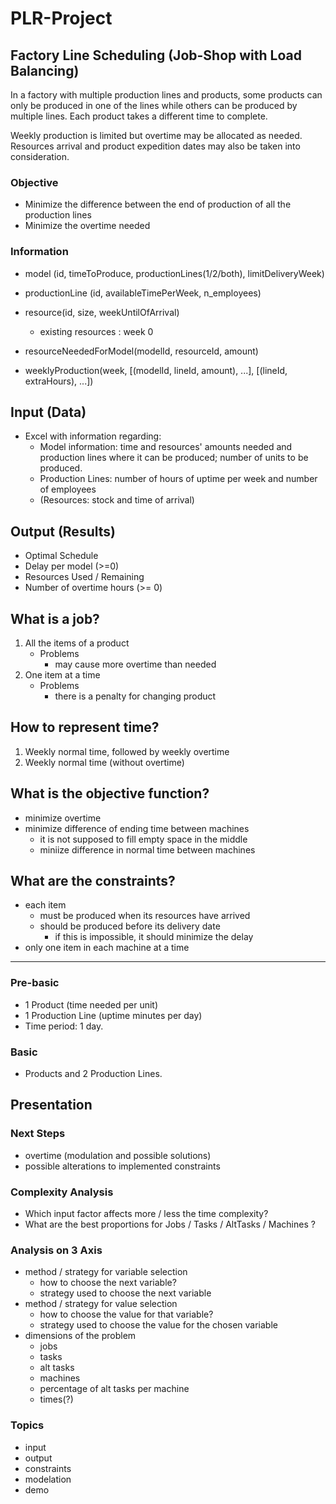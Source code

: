 # PLR-Project

## Factory Line Scheduling (Job-Shop with Load Balancing)

In a factory with multiple production lines and products,
some products can only be produced in one of the lines
while others can be produced by multiple lines.
Each product takes a different time to complete.

Weekly production is limited but overtime may be allocated as needed.
Resources arrival and product expedition dates may also be taken into consideration.

### Objective

- Minimize the difference between the end of production of all the production lines
- Minimize the overtime needed

### Information

- model (id, timeToProduce, productionLines(1/2/both), limitDeliveryWeek)
- productionLine (id, availableTimePerWeek, n_employees)
- resource(id, size, weekUntilOfArrival)
  - existing resources : week 0
- resourceNeededForModel(modelId, resourceId, amount)

- weeklyProduction(week, [(modelId, lineId, amount), ...], [(lineId, extraHours), ...])

## Input (Data)

- Excel with information regarding:
  - Model information: time and resources' amounts needed and production lines where it can be produced; number of units to be produced.
  - Production Lines: number of hours of uptime per week and number of employees
  - (Resources: stock and time of arrival)

## Output (Results)

- Optimal Schedule
- Delay per model (>=0)
- Resources Used / Remaining
- Number of overtime hours (>= 0)

## What is a job?

1. All the items of a product
    - Problems
        - may cause more overtime than needed
2. One item at a time
    - Problems
        - there is a penalty for changing product

## How to represent time?

1. Weekly normal time, followed by weekly overtime
2. Weekly normal time (without overtime)

## What is the objective function?

- minimize overtime
- minimize difference of ending time between machines
  - it is not supposed to fill empty space in the middle
  - miniize difference in normal time between machines

## What are the constraints?

- each item
  - must be produced when its resources have arrived
  - should be produced before its delivery date
    - if this is impossible, it should minimize the delay
- only one item in each machine at a time

----

### Pre-basic

- 1 Product (time needed per unit)
- 1 Production Line (uptime minutes per day)
- Time period: 1 day.

### Basic

- Products and 2 Production Lines.

## Presentation

### Next Steps

- overtime (modulation and possible solutions)
- possible alterations to implemented constraints

### Complexity Analysis

- Which input factor affects more / less the time complexity?
- What are the best proportions for Jobs / Tasks / AltTasks / Machines ?

### Analysis on 3 Axis

- method / strategy for variable selection
  - how to choose the next variable?
  - strategy used to choose the next variable
- method / strategy for value selection
  - how to choose the value for that variable?
  - strategy used to choose the value for the chosen variable
- dimensions of the problem
  - jobs
  - tasks
  - alt tasks
  - machines
  - percentage of alt tasks per machine
  - times(?)

### Topics

- input
- output
- constraints
- modelation
- demo
